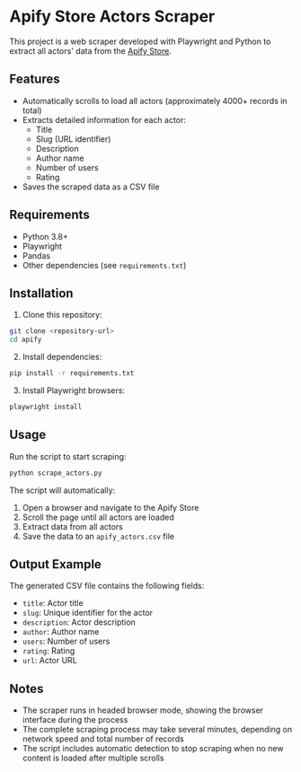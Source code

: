 # Apify Store Actors Scraper

This project is a web scraper developed with Playwright and Python to extract all actors' data from the [Apify Store](https://apify.com/store/categories).

## Features

- Automatically scrolls to load all actors (approximately 4000+ records in total)
- Extracts detailed information for each actor:
  - Title
  - Slug (URL identifier)
  - Description
  - Author name
  - Number of users
  - Rating
- Saves the scraped data as a CSV file

## Requirements

- Python 3.8+
- Playwright
- Pandas
- Other dependencies (see `requirements.txt`)

## Installation

1. Clone this repository:
```bash
git clone <repository-url>
cd apify
```

2. Install dependencies:
```bash
pip install -r requirements.txt
```

3. Install Playwright browsers:
```bash
playwright install
```

## Usage

Run the script to start scraping:

```bash
python scrape_actors.py
```

The script will automatically:
1. Open a browser and navigate to the Apify Store
2. Scroll the page until all actors are loaded
3. Extract data from all actors
4. Save the data to an `apify_actors.csv` file

## Output Example

The generated CSV file contains the following fields:
- `title`: Actor title
- `slug`: Unique identifier for the actor
- `description`: Actor description
- `author`: Author name
- `users`: Number of users
- `rating`: Rating
- `url`: Actor URL

## Notes

- The scraper runs in headed browser mode, showing the browser interface during the process
- The complete scraping process may take several minutes, depending on network speed and total number of records
- The script includes automatic detection to stop scraping when no new content is loaded after multiple scrolls